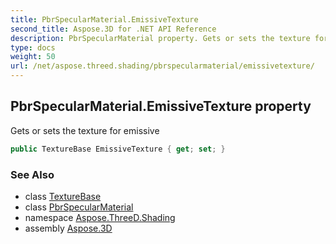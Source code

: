 ```yaml
---
title: PbrSpecularMaterial.EmissiveTexture
second_title: Aspose.3D for .NET API Reference
description: PbrSpecularMaterial property. Gets or sets the texture for emissive
type: docs
weight: 50
url: /net/aspose.threed.shading/pbrspecularmaterial/emissivetexture/
---
```

## PbrSpecularMaterial.EmissiveTexture property

Gets or sets the texture for emissive

```csharp
public TextureBase EmissiveTexture { get; set; }
```

### See Also

* class [TextureBase](../../texturebase/)
* class [PbrSpecularMaterial](../)
* namespace [Aspose.ThreeD.Shading](../../pbrspecularmaterial/)
* assembly [Aspose.3D](../../../)


